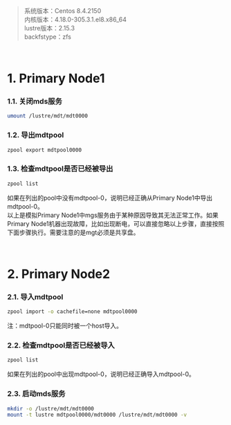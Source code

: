 > 系统版本：Centos 8.4.2150  
> 内核版本：4.18.0-305.3.1.el8.x86_64  
> lustre版本：2.15.3  
> backfstype：zfs  

&nbsp;
# 1. Primary Node1
### 1.1. 关闭mds服务
```bash
umount /lustre/mdt/mdt0000
```

### 1.2. 导出mdtpool
```bash
zpool export mdtpool0000
```

### 1.3. 检查mdtpool是否已经被导出
```bash
zpool list
```
如果在列出的pool中没有mdtpool-0，说明已经正确从Primary Node1中导出mdtpool-0。  
以上是模拟Primary Node1中mgs服务由于某种原因导致其无法正常工作。如果Primary Node1机器出现故障，比如出现断电，可以直接忽略以上步骤，直接按照下面步骤执行。需要注意的是mgt必须是共享盘。

&nbsp;
&nbsp;
# 2. Primary Node2
### 2.1. 导入mdtpool
```bash
zpool import -o cachefile=none mdtpool0000
```
注：mdtpool-0只能同时被一个host导入。

### 2.2. 检查mdtpool是否已经被导入
```bash
zpool list
```
如果在列出的pool中出现mdtpool-0，说明已经正确导入mdtpool-0。

### 2.3. 启动mds服务
```bash
mkdir -o /lustre/mdt/mdt0000
mount -t lustre mdtpool0000/mdt0000 /lustre/mdt/mdt0000 -v
```
